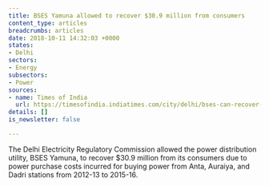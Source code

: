 ```yaml
---
title: BSES Yamuna allowed to recover $30.9 million from consumers
content_type: articles
breadcrumbs: articles
date: 2018-10-11 14:32:03 +0000
states:
- Delhi
sectors:
- Energy
subsectors:
- Power
sources:
- name: Times of India
  url: https://timesofindia.indiatimes.com/city/delhi/bses-can-recover-230-crore-as-cost-of-power/articleshowprint/66105168.cms
details: []
is_newsletter: false

---
```

The Delhi Electricity Regulatory Commission allowed the power distribution utility, BSES Yamuna, to recover $30.9 million from its consumers due to power purchase costs incurred for buying power from Anta, Auraiya, and Dadri stations from 2012-13 to 2015-16.
